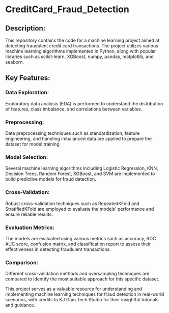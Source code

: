 # CreditCard_Fraud_Detection

## Description:
This repository contains the code for a machine learning project aimed at detecting fraudulent credit card transactions. The project utilizes various machine learning algorithms implemented in Python, along with popular libraries such as scikit-learn, XGBoost, numpy, pandas, matplotlib, and seaborn.

## Key Features:

### Data Exploration: 
Exploratory data analysis (EDA) is performed to understand the distribution of features, class imbalance, and correlations between variables.

### Preprocessing: 
Data preprocessing techniques such as standardization, feature engineering, and handling imbalanced data are applied to prepare the dataset for model training.

### Model Selection: 
Several machine learning algorithms including Logistic Regression, KNN, Decision Trees, Random Forest, XGBoost, and SVM are implemented to build predictive models for fraud detection.

### Cross-Validation: 
Robust cross-validation techniques such as RepeatedKFold and StratifiedKFold are employed to evaluate the models' performance and ensure reliable results.

### Evaluation Metrics: 
The models are evaluated using various metrics such as accuracy, ROC AUC score, confusion matrix, and classification report to assess their effectiveness in detecting fraudulent transactions.

### Comparison: 
Different cross-validation methods and oversampling techniques are compared to identify the most suitable approach for this specific dataset.

This project serves as a valuable resource for understanding and implementing machine learning techniques for fraud detection in real-world scenarios, with credits to KJ Gam Tech Studio for their insightful tutorials and guidance.
